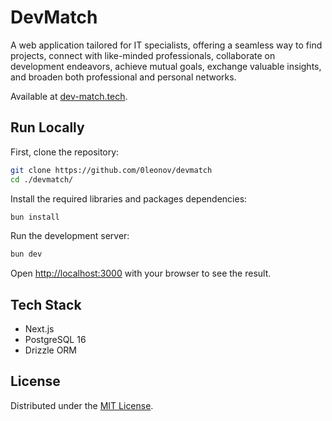 # DevMatch

A web application tailored for IT specialists, offering a seamless way to find projects, connect with like-minded professionals, collaborate on development endeavors, achieve mutual goals, exchange valuable insights, and broaden both professional and personal networks.

Available at [dev-match.tech](https://dev-match.tech).

## Run Locally

First, clone the repository:

```bash
git clone https://github.com/0leonov/devmatch
cd ./devmatch/
```

Install the required libraries and packages dependencies:

```bash
bun install
```

Run the development server:

```bash
bun dev
```

Open [http://localhost:3000](http://localhost:3000) with your browser to see the result.

## Tech Stack

- Next.js
- PostgreSQL 16
- Drizzle ORM

## License

Distributed under the [MIT License](LICENSE).
